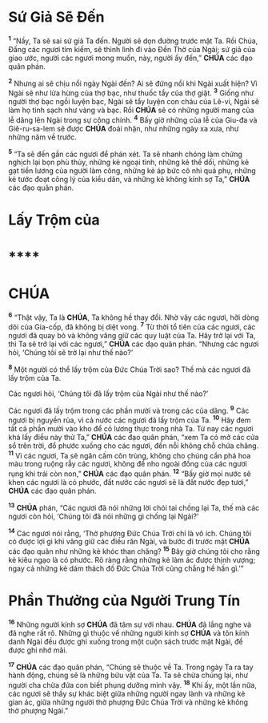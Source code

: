 # Sứ Giả Sẽ Đến

<sup><b>1</b></sup> “Nầy, Ta sẽ sai sứ giả Ta đến. Người sẽ dọn đường trước mặt Ta. Rồi Chúa, Đấng các ngươi tìm kiếm, sẽ thình lình đi vào Đền Thờ của Ngài; sứ giả của giao ước, người các ngươi mong muốn, này, người ấy đến,” **CHÚA** các đạo quân phán.

<sup><b>2</b></sup> Nhưng ai sẽ chịu nổi ngày Ngài đến? Ai sẽ đứng nổi khi Ngài xuất hiện? Vì Ngài sẽ như lửa hừng của thợ bạc, như thuốc tẩy của thợ giặt. <sup><b>3</b></sup> Giống như người thợ bạc ngồi luyện bạc, Ngài sẽ tẩy luyện con cháu của Lê-vi, Ngài sẽ làm họ tinh sạch như vàng và bạc. Rồi **CHÚA** sẽ có những người mang của lễ dâng lên Ngài trong sự công chính. <sup><b>4</b></sup> Bấy giờ những của lễ của Giu-đa và Giê-ru-sa-lem sẽ được **CHÚA** đoái nhận, như những ngày xa xưa, như những năm về trước.

<sup><b>5</b></sup> “Ta sẽ đến gần các ngươi để phán xét. Ta sẽ nhanh chóng làm chứng nghịch lại bọn phù thủy, những kẻ ngoại tình, những kẻ thề dối, những kẻ gạt tiền lương của người làm công, những kẻ áp bức cô nhi quả phụ, những kẻ tước đoạt công lý của kiều dân, và những kẻ không kính sợ Ta,” **CHÚA** các đạo quân phán.

# Lấy Trộm của

# \*\*\*\*

# CHÚA

<sup><b>6</b></sup> “Thật vậy, Ta là **CHÚA**, Ta không hề thay đổi. Nhờ vậy các ngươi, hỡi dòng dõi của Gia-cốp, đã không bị diệt vong. <sup><b>7</b></sup> Từ thời tổ tiên của các ngươi, các ngươi đã quay bỏ và không vâng giữ các quy luật của Ta. Hãy trở lại với Ta, thì Ta sẽ trở lại với các ngươi,” **CHÚA** các đạo quân phán. “Nhưng các ngươi hỏi, ‘Chúng tôi sẽ trở lại như thế nào?’

<sup><b>8</b></sup> Một người có thể lấy trộm của Đức Chúa Trời sao? Thế mà các ngươi đã lấy trộm của Ta.

Các ngươi hỏi, ‘Chúng tôi đã lấy trộm của Ngài như thế nào?’

Các ngươi đã lấy trộm trong các phần mười và trong các của dâng. <sup><b>9</b></sup> Các ngươi bị nguyền rủa, vì cả nước các ngươi đã lấy trộm của Ta. <sup><b>10</b></sup> Hãy đem tất cả phần mười vào kho để có lương thực trong nhà Ta. Từ nay các ngươi khá lấy điều này thử Ta,” **CHÚA** các đạo quân phán, “xem Ta có mở các cửa sổ trên trời, đổ phước xuống cho các ngươi, đến nỗi không chỗ chứa chăng. <sup><b>11</b></sup> Vì các ngươi, Ta sẽ ngăn cấm côn trùng, không cho chúng cắn phá hoa màu trong ruộng rẫy các ngươi, không để nho ngoài đồng của các ngươi rụng khi trái còn non,” **CHÚA** các đạo quân phán. <sup><b>12</b></sup> “Bấy giờ mọi nước sẽ khen các ngươi là có phước, đất nước các ngươi sẽ là đất nước đẹp tươi,” **CHÚA** các đạo quân phán.

<sup><b>13</b></sup> **CHÚA** phán, “Các ngươi đã nói những lời chói tai chống lại Ta, thế mà các ngươi còn hỏi, ‘Chúng tôi đã nói những gì chống lại Ngài?’

<sup><b>14</b></sup> Các ngươi nói rằng, ‘Thờ phượng Đức Chúa Trời chỉ là vô ích. Chúng tôi có được lợi gì khi vâng giữ các điều răn Ngài, và bước đi trước mặt **CHÚA** các đạo quân như những kẻ khóc than chăng? <sup><b>15</b></sup> Bây giờ chúng tôi cho rằng kẻ kiêu ngạo là có phước. Rõ ràng rằng những kẻ làm ác được thịnh vượng; ngay cả những kẻ dám thách đố Đức Chúa Trời cũng chẳng hề hấn gì.’”

# Phần Thưởng của Người Trung Tín

<sup><b>16</b></sup> Những người kính sợ **CHÚA** đã tâm sự với nhau. **CHÚA** đã lắng nghe và đã nghe rất rõ. Những gì thuộc về những người kính sợ **CHÚA** và tôn kính danh Ngài đều được ghi xuống trong một cuộn sách trước mặt Ngài, để được ghi nhớ mãi.

<sup><b>17</b></sup> **CHÚA** các đạo quân phán, “Chúng sẽ thuộc về Ta. Trong ngày Ta ra tay hành động, chúng sẽ là những bửu vật của Ta. Ta sẽ chừa chúng lại, như người cha chừa đứa con biết phụng dưỡng mình vậy. <sup><b>18</b></sup> Khi ấy, một lần nữa, các ngươi sẽ thấy sự khác biệt giữa những người ngay lành và những kẻ gian ác, giữa những người thờ phượng Đức Chúa Trời và những kẻ không thờ phượng Ngài.”

